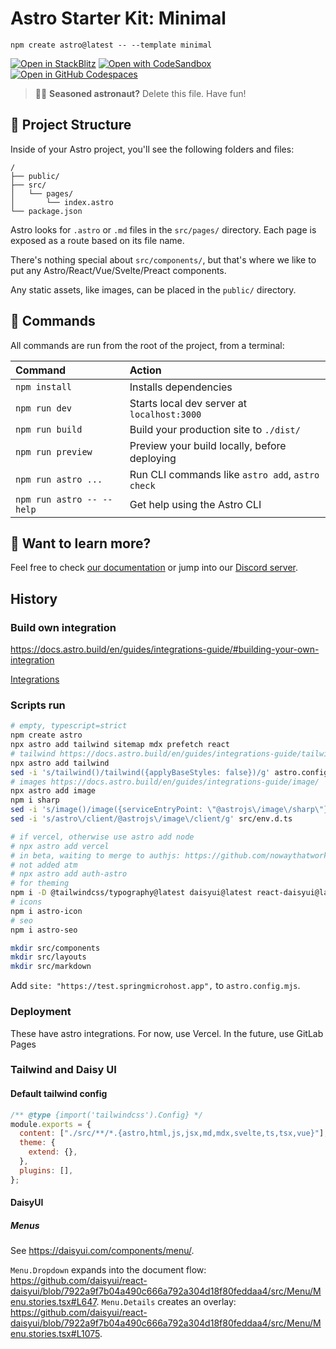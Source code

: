 # Astro Starter Kit: Minimal

```
npm create astro@latest -- --template minimal
```

[![Open in StackBlitz](https://developer.stackblitz.com/img/open_in_stackblitz.svg)](https://stackblitz.com/github/withastro/astro/tree/latest/examples/minimal)
[![Open with CodeSandbox](https://assets.codesandbox.io/github/button-edit-lime.svg)](https://codesandbox.io/p/sandbox/github/withastro/astro/tree/latest/examples/minimal)
[![Open in GitHub Codespaces](https://github.com/codespaces/badge.svg)](https://codespaces.new/withastro/astro?devcontainer_path=.devcontainer/minimal/devcontainer.json)

> 🧑‍🚀 **Seasoned astronaut?** Delete this file. Have fun!

## 🚀 Project Structure

Inside of your Astro project, you'll see the following folders and files:

```
/
├── public/
├── src/
│   └── pages/
│       └── index.astro
└── package.json
```

Astro looks for `.astro` or `.md` files in the `src/pages/` directory. Each page is exposed as a route based on its file name.

There's nothing special about `src/components/`, but that's where we like to put any Astro/React/Vue/Svelte/Preact components.

Any static assets, like images, can be placed in the `public/` directory.

## 🧞 Commands

All commands are run from the root of the project, from a terminal:

| Command                   | Action                                           |
| :------------------------ | :----------------------------------------------- |
| `npm install`             | Installs dependencies                            |
| `npm run dev`             | Starts local dev server at `localhost:3000`      |
| `npm run build`           | Build your production site to `./dist/`          |
| `npm run preview`         | Preview your build locally, before deploying     |
| `npm run astro ...`       | Run CLI commands like `astro add`, `astro check` |
| `npm run astro -- --help` | Get help using the Astro CLI                     |

## 👀 Want to learn more?

Feel free to check [our documentation](https://docs.astro.build) or jump into our [Discord server](https://astro.build/chat).

## History

### Build own integration

https://docs.astro.build/en/guides/integrations-guide/#building-your-own-integration

[Integrations](https://docs.astro.build/en/guides/integrations-guide/sitemap/)

### Scripts run

```bash
# empty, typescript=strict
npm create astro
npx astro add tailwind sitemap mdx prefetch react
# tailwind https://docs.astro.build/en/guides/integrations-guide/tailwind/
npx astro add tailwind
sed -i 's/tailwind()/tailwind({applyBaseStyles: false})/g' astro.config.mjs
# images https://docs.astro.build/en/guides/integrations-guide/image/
npx astro add image
npm i sharp
sed -i 's/image()/image({serviceEntryPoint: \"@astrojs\/image\/sharp\"})/g' astro.config.mjs
sed -i 's/astro\/client/@astrojs\/image\/client/g' src/env.d.ts

# if vercel, otherwise use astro add node
# npx astro add vercel
# in beta, waiting to merge to authjs: https://github.com/nowaythatworked/auth-astro
# not added atm
# npx astro add auth-astro
# for theming
npm i -D @tailwindcss/typography@latest daisyui@latest react-daisyui@latest
# icons
npm i astro-icon
# seo
npm i astro-seo

mkdir src/components
mkdir src/layouts
mkdir src/markdown
```

Add `site: "https://test.springmicrohost.app",` to `astro.config.mjs`.

### Deployment

These have astro integrations. For now, use Vercel. In the future, use GitLab Pages

### Tailwind and Daisy UI

#### Default tailwind config

```js
/** @type {import('tailwindcss').Config} */
module.exports = {
  content: ["./src/**/*.{astro,html,js,jsx,md,mdx,svelte,ts,tsx,vue}"],
  theme: {
    extend: {},
  },
  plugins: [],
};
```

#### DaisyUI

##### Menus

See https://daisyui.com/components/menu/.

`Menu.Dropdown` expands into the document flow: https://github.com/daisyui/react-daisyui/blob/7922a9f7b04a490c666a792a304d18f80feddaa4/src/Menu/Menu.stories.tsx#L647. `Menu.Details` creates an overlay: https://github.com/daisyui/react-daisyui/blob/7922a9f7b04a490c666a792a304d18f80feddaa4/src/Menu/Menu.stories.tsx#L1075.
